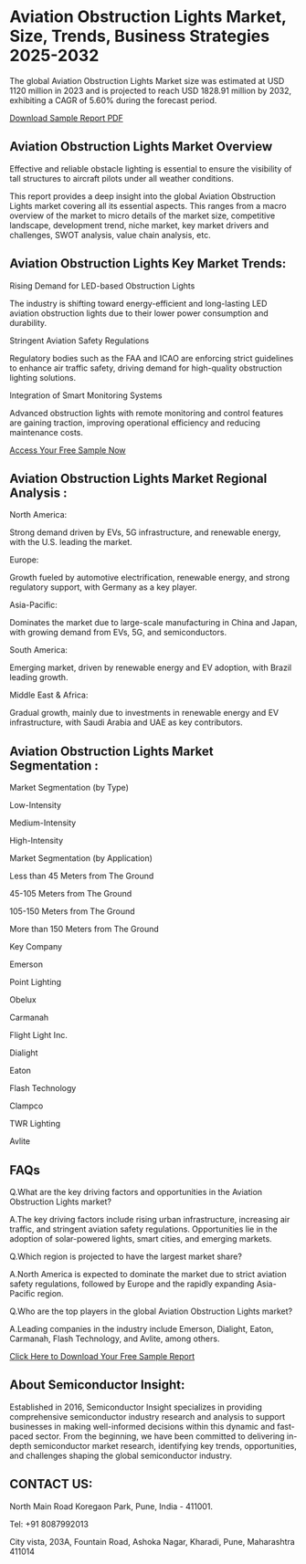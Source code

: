 <h1>Aviation Obstruction Lights Market, Size, Trends, Business Strategies 2025-2032</h1>

The global Aviation Obstruction Lights Market size was estimated at USD 1120 million in 2023 and is projected to reach USD 1828.91 million by 2032, exhibiting a CAGR of 5.60% during the forecast period.

[Download Sample Report PDF ](https://semiconductorinsight.com/download-sample-report/?product_id=77048)

<h2>Aviation Obstruction Lights Market Overview</h2>

Effective and reliable obstacle lighting is essential to ensure the visibility of tall structures to aircraft pilots under all weather conditions.

This report provides a deep insight into the global Aviation Obstruction Lights market covering all its essential aspects. This ranges from a macro overview of the market to micro details of the market size, competitive landscape, development trend, niche market, key market drivers and challenges, SWOT analysis, value chain analysis, etc.

<h2>Aviation Obstruction Lights Key Market Trends:</h2>

Rising Demand for LED-based Obstruction Lights

The industry is shifting toward energy-efficient and long-lasting LED aviation obstruction lights due to their lower power consumption and durability.

Stringent Aviation Safety Regulations

Regulatory bodies such as the FAA and ICAO are enforcing strict guidelines to enhance air traffic safety, driving demand for high-quality obstruction lighting solutions.

Integration of Smart Monitoring Systems

Advanced obstruction lights with remote monitoring and control features are gaining traction, improving operational efficiency and reducing maintenance costs.

[Access Your Free Sample Now](https://semiconductorinsight.com/report/aviation-obstruction-lights-market/)

<h2>Aviation Obstruction Lights Market Regional Analysis :</h2>

North America:

Strong demand driven by EVs, 5G infrastructure, and renewable energy, with the U.S. leading the market.

Europe:

Growth fueled by automotive electrification, renewable energy, and strong regulatory support, with Germany as a key player.

Asia-Pacific:

Dominates the market due to large-scale manufacturing in China and Japan, with growing demand from EVs, 5G, and semiconductors.

South America:

Emerging market, driven by renewable energy and EV adoption, with Brazil leading growth.

Middle East & Africa:

Gradual growth, mainly due to investments in renewable energy and EV infrastructure, with Saudi Arabia and UAE as key contributors.

<h2>Aviation Obstruction Lights Market Segmentation :</h2>

Market Segmentation (by Type)

Low-Intensity

Medium-Intensity

High-Intensity

Market Segmentation (by Application)

Less than 45 Meters from The Ground

45-105 Meters from The Ground

105-150 Meters from The Ground

More than 150 Meters from The Ground

Key Company

Emerson

Point Lighting

Obelux

Carmanah

Flight Light Inc.

Dialight

Eaton

Flash Technology

Clampco

TWR Lighting

Avlite

<h2>FAQs</h2>

Q.What are the key driving factors and opportunities in the Aviation Obstruction Lights market?

A.The key driving factors include rising urban infrastructure, increasing air traffic, and stringent aviation safety regulations. Opportunities lie in the adoption of solar-powered lights, smart cities, and emerging markets.

Q.Which region is projected to have the largest market share?

A.North America is expected to dominate the market due to strict aviation safety regulations, followed by Europe and the rapidly expanding Asia-Pacific region.

Q.Who are the top players in the global Aviation Obstruction Lights market?

A.Leading companies in the industry include Emerson, Dialight, Eaton, Carmanah, Flash Technology, and Avlite, among others.

[Click Here to Download Your Free Sample Report 
](https://semiconductorinsight.com/download-sample-report/?product_id=77048)

<h2>About Semiconductor Insight:</h2>

Established in 2016, Semiconductor Insight specializes in providing comprehensive semiconductor industry research and analysis to support businesses in making well-informed decisions within this dynamic and fast-paced sector. From the beginning, we have been committed to delivering in-depth semiconductor market research, identifying key trends, opportunities, and challenges shaping the global semiconductor industry.

<h2>CONTACT US:</h2>

North Main Road Koregaon Park, Pune, India - 411001.

Tel: +91 8087992013

City vista, 203A, Fountain Road, Ashoka Nagar, Kharadi, Pune, Maharashtra 411014


